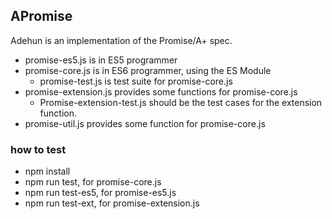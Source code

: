 ## APromise

Adehun is an implementation of the Promise/A+ spec. 

* promise-es5.js is in ES5 programmer
* promise-core.js is in ES6 programmer, using the ES Module
  * promise-test.js is test suite for promise-core.js
* promise-extension.js provides some functions for promise-core.js
  * Promise-extension-test.js should be the test cases for the extension function.
* promise-util.js provides some function for promise-core.js

### how to test

* npm install
* npm run test, for promise-core.js
* npm run test-es5, for promise-es5.js
* npm run test-ext, for promise-extension.js